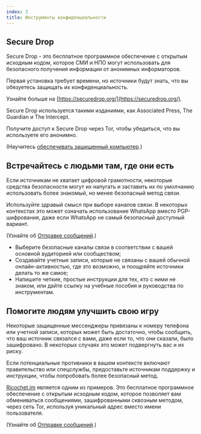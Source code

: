 ```yaml
---
index: 3
title: Инструменты конфиденциальности
---
```

## Secure Drop

Secure Drop - это бесплатное программное обеспечение с открытым исходным кодом, которое СМИ и НПО могут использовать для безопасного получения информации от анонимных информаторов.

Первая установка требует времени, но источники будут знать, что вы обязуетесь защищать их конфиденциальность.

Узнайте больше на [https://securedrop.org/](https://securedrop.org/).

Secure Drop используется такими изданиями, как Associated Press, The Guardian и The Intercept.

Получите доступ к Secure Drop через Tor, чтобы убедиться, что вы используете его анонимно.

(Научитесь [обеспечивать защищенный компьютер](umbrella://information/protecting-files/beginner/s_create-a-secure-computer.md).)

## Встречайтесь с людьми там, где они есть

Если источникам не хватает цифровой грамотности, некоторые средства безопасности могут их напугать и заставить их по умолчанию использовать более знакомый, но менее безопасный метод связи.

Используйте здравый смысл при выборе каналов связи. В некоторых контекстах это может означать использование WhatsApp вместо PGP-шифрования, даже если WhatsApp не самый безопасный доступный вариант.

(Узнайте об [Отправке сообщений](umbrella://communications/sending-a-message).)

* Выберите безопасные каналы связи в соответствии с вашей основной аудиторией или сообществом;
* Создавайте учетные записи, которые не связаны с вашей обычной онлайн-активностью, где это возможно, и поощряйте источники делать то же самое;
* Напишите четкие, простые инструкции для тех, кто с ними не знаком, или дайте ссылку на учебные пособия и руководства по инструментам.

## Помогите людям улучшить свою игру

Некоторые защищенные мессенджеры привязаны к номеру телефона или учетной записи, которых может быть достаточно, чтобы сообщить, что ваш источник связался с вами, даже если то, что они сказали, было зашифровано. В некоторых случаях это может подвергнуть вас и их риску.

Если потенциальные противники в вашем контексте включают правительство или спецслужбы, предоставьте источникам поддержку и инструкции, чтобы попробовать более безопасный метод.

[Ricochet.im](https://ricochet.im/) является одним из примеров. Это бесплатное программное обеспечение с открытым исходным кодом, которое позволяет вам обмениваться сообщениями, зашифрованными сквозным методом, через сеть Tor, используя уникальный адрес вместо имени пользователя.

(Узнайте об [Отправке сообщений](umbrella://communications/sending-a-message).)